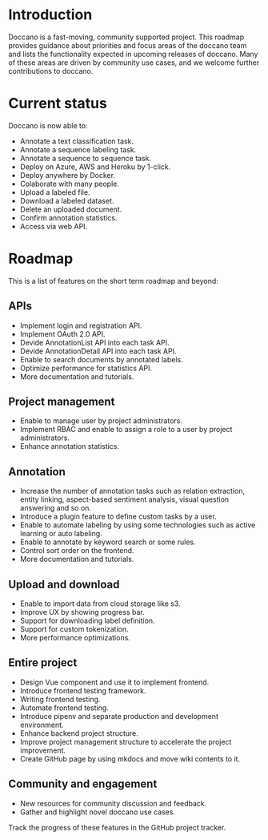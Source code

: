 # Introduction

Doccano is a fast-moving, community supported project. This roadmap provides guidance about priorities and focus areas of the doccano team and lists the functionality expected in upcoming releases of doccano. Many of these areas are driven by community use cases, and we welcome further contributions to doccano.

# Current status

Doccano is now able to:

* Annotate a text classification task.
* Annotate a sequence labeling task.
* Annotate a sequence to sequence task.
* Deploy on Azure, AWS and Heroku by 1-click.
* Deploy anywhere by Docker.
* Colaborate with many people.
* Upload a labeled file.
* Download a labeled dataset.
* Delete an uploaded document.
* Confirm annotation statistics.
* Access via web API.

# Roadmap

This is a list of features on the short term roadmap and beyond:

## APIs

* Implement login and registration API.
* Implement OAuth 2.0 API.
* Devide AnnotationList API into each task API.
* Devide AnnotationDetail API into each task API.
* Enable to search documents by annotated labels.
* Optimize performance for statistics API.
* More documentation and tutorials.

## Project management

* Enable to manage user by project administrators.
* Implement RBAC and enable to assign a role to a user by project administrators.
* Enhance annotation statistics.


## Annotation

* Increase the number of annotation tasks such as relation extraction, entity linking, aspect-based sentiment analysis, visual question answering and so on.
* Introduce a plugin feature to define custom tasks by a user.
* Enable to automate labeling by using some technologies such as active learning or auto labeling.
* Enable to annotate by keyword search or some rules.
* Control sort order on the frontend.
* More documentation and tutorials.


## Upload and download

* Enable to import data from cloud storage like s3.
* Improve UX by showing progress bar.
* Support for downloading label definition.
* Support for custom tokenization.
* More performance optimizations.

## Entire project

* Design Vue component and use it to implement frontend.
* Introduce frontend testing framework.
* Writing frontend testing.
* Automate frontend testing.
* Introduce pipenv and separate production and development environment.
* Enhance backend project structure.
* Improve project management structure to accelerate the project improvement.
* Create GitHub page by using mkdocs and move wiki contents to it.

## Community and engagement

* New resources for community discussion and feedback.
* Gather and highlight novel doccano use cases.

Track the progress of these features in the GitHub project tracker.

